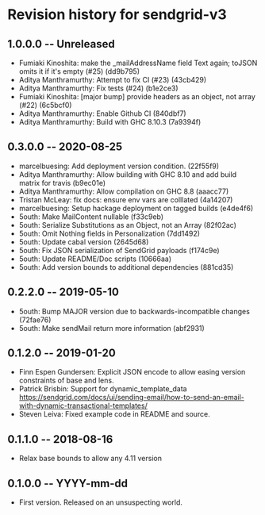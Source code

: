 # Revision history for sendgrid-v3

## 1.0.0.0 -- Unreleased

- Fumiaki Kinoshita: make the _mailAddressName field Text again; toJSON omits it if it's empty (#25) (dd9b795)
- Aditya Manthramurthy: Attempt to fix CI (#23) (43cb429)
- Aditya Manthramurthy: Fix tests (#24) (b1e2ce3)
- Fumiaki Kinoshita: [major bump] provide headers as an object, not array (#22) (6c5bcf0)
- Aditya Manthramurthy: Enable Github CI (840dbf7)
- Aditya Manthramurthy: Build with GHC 8.10.3 (7a9394f)

## 0.3.0.0 -- 2020-08-25
- marcelbuesing: Add deployment version condition. (22f55f9)
- Aditya Manthramurthy: Allow building with GHC 8.10 and add build matrix for travis (b9ec01e)
- Aditya Manthramurthy: Allow compilation on GHC 8.8 (aaacc77)
- Tristan McLeay: fix docs: ensure env vars are colllated (4a14207)
- marcelbuesing: Setup hackage deployment on tagged builds (e4de4f6)
- 5outh: Make MailContent nullable (f33c9eb)
- 5outh: Serialize Substitutions as an Object, not an Array (82f02ac)
- 5outh: Omit Nothing fields in Personalization (7dd1492)
- 5outh: Update cabal version (2645d68)
- 5outh: Fix JSON serialization of SendGrid payloads (f174c9e)
- 5outh: Update README/Doc scripts (10666aa)
- 5outh: Add version bounds to additional dependencies (881cd35)

## 0.2.2.0 -- 2019-05-10
- 5outh: Bump MAJOR version due to backwards-incompatible changes (72fae76)
- 5outh: Make sendMail return more information (abf2931)

## 0.1.2.0 -- 2019-01-20
- Finn Espen Gundersen: Explicit JSON encode to allow easing version constraints of base and lens.
- Patrick Brisbin: Support for dynamic_template_data
  https://sendgrid.com/docs/ui/sending-email/how-to-send-an-email-with-dynamic-transactional-templates/
- Steven Leiva: Fixed example code in README and source.

## 0.1.1.0  -- 2018-08-16
- Relax base bounds to allow any 4.11 version

## 0.1.0.0  -- YYYY-mm-dd

* First version. Released on an unsuspecting world.
